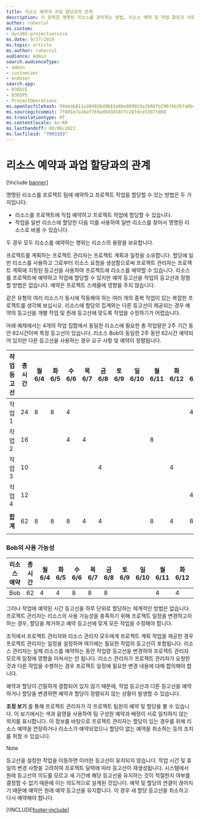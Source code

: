 ```yaml
---
title: 리소스 예약과 과업 할당과의 관계
description: 이 항목은 명명된 리소스를 관리하는 방법, 리소스 예약 및 작업 할당과 서로와의 관계에 대한 정보를 제공합니다.
author: ruhercul
ms.custom:
- dyn365-projectservice
ms.date: 9/27/2019
ms.topic: article
ms.author: ruhercul
audience: Admin
search.audienceType:
- admin
- customizer
- enduser
search.app:
- D365CE
- D365PS
- ProjectOperations
ms.openlocfilehash: 94deab811a304026dd663a88e869013a3b88fb29674b35fa0b40fa68f8c5ea62
ms.sourcegitcommit: 7f8d1e7a16af769adb43d1877c28fdce53975db8
ms.translationtype: HT
ms.contentlocale: ko-KR
ms.lasthandoff: 08/06/2021
ms.locfileid: "7003103"
---
```

# <a name="resource-bookings-and-how-they-relate-to-task-assignments"></a>리소스 예약과 과업 할당과의 관계

[!include [banner](../includes/psa-now-project-operations.md)]

명명된 리소스를 프로젝트 팀에 예약하고 프로젝트 작업을 할당할 수 있는 방법은 두 가지입니다:

- 리소스를 프로젝트에 직접 예약하고 프로젝트 작업에 할당할 수 있습니다.
- 작업을 일반 리소스에 할당한 다음 이를 사용하여 일반 리소스를 찾아서 명명된 리소스로 바꿀 수 있습니다. 

두 경우 모두 리소스를 예약하는 행위는 리소스의 용량을 보유합니다.

프로젝트를 계획하는 프로젝트 관리자는 프로젝트 계획과 일정을 소유합니다. 할당에 일반 리소스를 사용하고 그로부터 리소스 요청을 생성함으로써 프로젝트 관리자는 프로젝트 계획에 지정된 등고선을 사용하여 프로젝트에 리소스를 예약할 수 있습니다. 리소스를 프로젝트에 예약하고 작업에 할당할 수 있지만 예약 등고선을 작업의 등고선과 정렬할 방법은 없습니다. 예약은 프로젝트 스케줄에 영향을 주지 않습니다.

같은 유형의 여러 리소스가 동시에 작동해야 하는 여러 개의 중복 작업이 있는 복잡한 프로젝트를 생각해 보십시오. 리소스에 할당의 집계와는 다른 등고선이 제공되는 경우 예약의 등고선을 개별 작업 및 원래 등고선에 맞도록 작업을 수정하기가 어렵습니다.

아래 예제에서는 4개의 작업 집합에서 동일한 리소스에 필요한 총 작업량은 2주 기간 동안 62시간이며 특정 등고선이 있습니다. 리소스 Bob이 동일한 2주 동안 62시간 예약되어 있지만 다른 등고선을 사용하는 경우 요구 사항 및 예약이 정렬됩니다.

| **작업 등고선**    | **총 시간** | 월 6/4 | 화 6/5 | 수 6/6 | 목 6/7 | 금 6/8 | 토 6/9 | 일 6/10 | 월 6/11 | 화 6/12 | 수 6/13 | 목 6/14 | 금 6/15 |
|----------------------|-----------------|--------|--------|--------|--------|--------|--------|---------|---------|---------|---------|---------|---------|
| 작업 1               | 24              | 8      | 8      | 4      |        |        |        |         |         |         | 4       |         |         |
| 작업 2               | 16              |        |        | 4      | 4      |        |        |         | 8       |         |         |         |         |
| 작업 3               | 10              |        |        |        |        | 4      |        |         |         | 4       |         | 2       |         |
| 작업 4               | 12              |        |        |        |        |        |        |         |         |         | 4       |         | 8       |
|                      |                 |        |        |        |        |        |        |         |         |         |         |         |         |
| **합계**           | 62              | 8      | 8      | 8      | 4      | 4      |        |         | 8       | 4       | 8       | 2       | 8       |
|                      |                 |        |        |        |        |        |        |         |         |         |         |

### <a name="bobs-availability"></a>Bob의 사용 가능성
| **리소스   예약** | **총 시간** | 월 6/4 | 화 6/5 | 수 6/6 | 목 6/7 | 금 6/8 | 토 6/9 | 일 6/10 | 월 6/11 | 화 6/12 | 수 6/13 | 목 6/14 | 금 6/15 |
|------------------------|-----------------|--------|--------|--------|--------|--------|--------|---------|---------|---------|---------|---------|---------|
| Bob                    | 62              | 4      | 4      | 8      | 8      | 8      |        |         | 4       | 4       | 8       | 8       | 6       |

그러나 작업에 예약된 시간 등고선을 하루 단위로 할당하는 체계적인 방법은 없습니다. 프로젝트 관리자는 리소스의 사용 가능성을 충족하기 위해 프로젝트 일정을 변경하고자 하는 경우, 할당을 제거하고 예약 등고선에 맞게 모든 작업을 수정해야 합니다.

조직에서 프로젝트 관리자와 리소스 관리자 모두에게 프로젝트 계획 작업을 제공한 경우 프로젝트 관리자는 일정을 설정하며 여기에는 필요한 작업의 등고선이 포함됩니다. 리소스 관리자는 실제 리소스를 예약하는 동안 작업량 등고선을 변경하여 프로젝트 관리자 모르게 일정에 영향을 미쳐서는 안 됩니다. 리소스 관리자가 프로젝트 관리자가 요청한 것과 다른 작업을 수행하는 경우 프로젝트 일정에 필요한 변경 내용에 대해 합의해야 합니다.

예약과 할당이 긴밀하게 결합되어 있지 않기 때문에, 작업 등고선과 다른 등고선을 예약하거나 할당을 변경하면 예약과 할당이 정렬되지 않는 상황이 발생할 수 있습니다.

**조정 보기** 를 통해 프로젝트 관리자가 각 프로젝트 팀원의 예약 및 할당을 볼 수 있습니다. 이 보기에서는 색과 음영을 사용하여 팀 구성원 예약과 배정이 서로 일치하지 않는 위치를 표시합니다. 이 정보를 바탕으로 프로젝트 관리자는 할당이 있는 경우를 위해 리소스 예약을 연장하거나 리소스가 예약되었으나 할당이 없는 예약을 취소하는 등의 조치를 취할 수 있습니다.

> [!NOTE]
> 등고선을 설정한 작업을 이동하면 이러한 등고선이 유지되지 않습니다. 작업 시간 및 휴일의 변경 사항을 고려하여 프로젝트 달력에 따라 등고선이 재생성됩니다. 시스템에서 원래 등고선의 의도를 모르고 새 기간에 해당 등고선을 유지하는 것이 적절한지 여부를 결정할 수 없기 때문에 이는 의도적으로 설계된 것입니다. 예약 및 할당의 연결이 끊어지기 때문에 예약은 원래 예약 등고선을 유지합니다. 이 경우 새 할당 등고선을 취소하고 다시 예약해야 합니다.



[!INCLUDE[footer-include](../includes/footer-banner.md)]